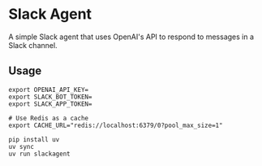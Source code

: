 # Slack Agent

A simple Slack agent that uses OpenAI's API to respond to messages in a Slack channel.

## Usage

```shell
export OPENAI_API_KEY=
export SLACK_BOT_TOKEN=
export SLACK_APP_TOKEN=

# Use Redis as a cache
export CACHE_URL="redis://localhost:6379/0?pool_max_size=1"

pip install uv
uv sync
uv run slackagent
```
